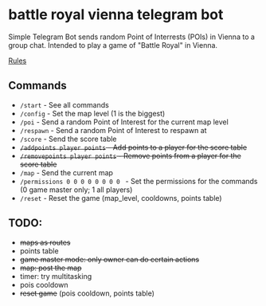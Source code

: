 # battle royal vienna telegram bot

Simple Telegram Bot sends random Point of Interrests (POIs) in Vienna to a group chat.
Intended to play a game of "Battle Royal" in Vienna.

[Rules](https://github.com/dominikhoebert/battle_royal_vienna_telegram_bot/blob/master/Battle%20Royal%20Vienna.md)

## Commands

- `/start` - See all commands
- `/config` - Set the map level (1 is the biggest)
- `/poi` - Send a random Point of Interest for the current map level
- `/respawn` - Send a random Point of Interest to respawn at
- `/score` - Send the score table
- ~~`/addpoints player points` - Add points to a player for the score table~~
- ~~`/removepoints player points` - Remove points from a player for the score table~~
- `/map` - Send the current map
- `/permissions 0 0 0 0 0 0 0 0 ` - Set the permissions for the commands (0 game master only; 1 all players)
- `/reset` - Reset the game (map_level, cooldowns, points table)

## TODO:

- ~~maps as routes~~
- points table
- ~~game master mode: only owner can do certain actions~~
- ~~map: post the map~~
- timer: try multitasking
- pois cooldown
- ~~reset game~~ (pois cooldown, points table)
